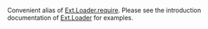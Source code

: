 Convenient alias of
<a href="#!/api/Ext.Loader-method-require" rel="Ext.Loader-method-require" class="docClass" >Ext.Loader.require</a>.
Please see the introduction documentation of
<a href="#!/api/Ext.Loader" rel="Ext.Loader" class="docClass">Ext.Loader</a>
for examples.
